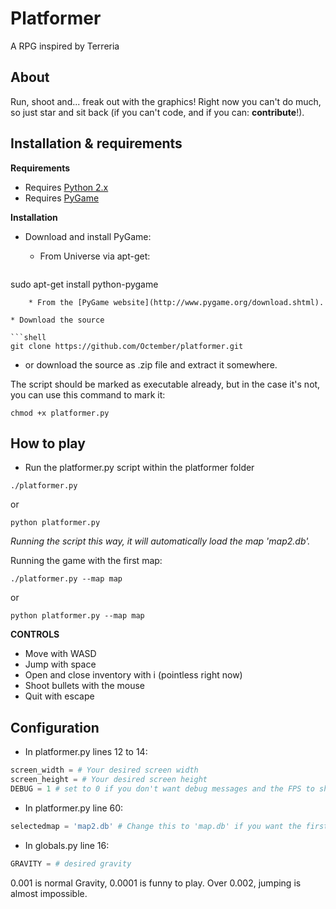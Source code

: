 Platformer
===

A RPG inspired by Terreria

About
---
Run, shoot and... freak out with the graphics!
Right now you can't do much, so just star and sit back (if you can't code, and if you can: **contribute**!).

Installation & requirements
---

**Requirements**

* Requires [Python 2.x](https://www.python.org)
* Requires [PyGame](http://www.pygame.org)

**Installation**

* Download and install PyGame:
    * From Universe via apt-get:

    ```shell
sudo apt-get install python-pygame
```
    * From the [PyGame website](http://www.pygame.org/download.shtml).

* Download the source

```shell
git clone https://github.com/Octember/platformer.git
```

* or download the source as .zip file and extract it somewhere.

The script should be marked as executable already, but in the case it's not, you can use this command to mark it:

```shell
chmod +x platformer.py
```

How to play
---

* Run the platformer.py script within the platformer folder

```shell
./platformer.py
```
or

```shell
python platformer.py
```

*Running the script this way, it will automatically load the map 'map2.db'.*

Running the game with the first map:

```shell
./platformer.py --map map
```

or

```shell
python platformer.py --map map
```

**CONTROLS**
* Move with WASD
* Jump with space
* Open and close inventory with i (pointless right now)
* Shoot bullets with the mouse
* Quit with escape

Configuration
---

* In platformer.py lines 12 to 14:

```python
screen_width = # Your desired screen width
screen_height = # Your desired screen height
DEBUG = 1 # set to 0 if you don't want debug messages and the FPS to show up
```
* In platformer.py line 60:

```python
selectedmap = 'map2.db' # Change this to 'map.db' if you want the first map to be loaded
```

* In globals.py line 16:

```python
GRAVITY = # desired gravity
```

0.001 is normal Gravity, 0.0001 is funny to play. Over 0.002, jumping is almost impossible.
